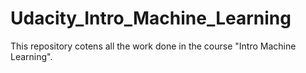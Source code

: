 # Udacity_Intro_Machine_Learning
This repository cotens all the work done in the course "Intro Machine Learning". 
